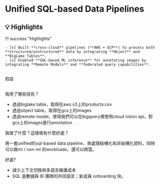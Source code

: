 # Unified SQL-based Data Pipelines

## 💡 Highlights

!!! success "Highlights"

    - [x] Built **cross-cloud** pipelines (**AWS + GCP**) to process both **structured/unstructured** data by integrating **Object** and **BigLake Tables**.
    - [x] Enabled **SQL-based ML inference** for annotating images by integrating **Remote Models** and **federated query capabilities**.

##

假設

## 

我用了哪些技術？

- 透過biglake table，取得在aws s3上的products.csv
- 透過object table，取得在gcs上的images
- 透過remote model，使得我們可以在bigquery裡使用cloud vision api，對gcs上的images進行annotation

我做了什麼？這樣做有什麼好處？

用一套unified的sql-based data pipeline，來處理結構化和非結構化資料，同時可以做ml / non-ml 的workloads，還可以跨雲。

好處?

- 減少上下文切換與多語言維護成本
- SQL 是數據與 BI 團隊的共同語言；新成員 onboarding 快。